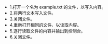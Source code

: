- 1.打开一个名为 example.txt 的文件，以写入内容。
- 2.将两行文本写入文件。
- 3.关闭文件。
- 4.重新打开相同的文件，以读取内容。
- 5.逐行读取文件的内容并输出到控制台。
- 6.关闭文件。
